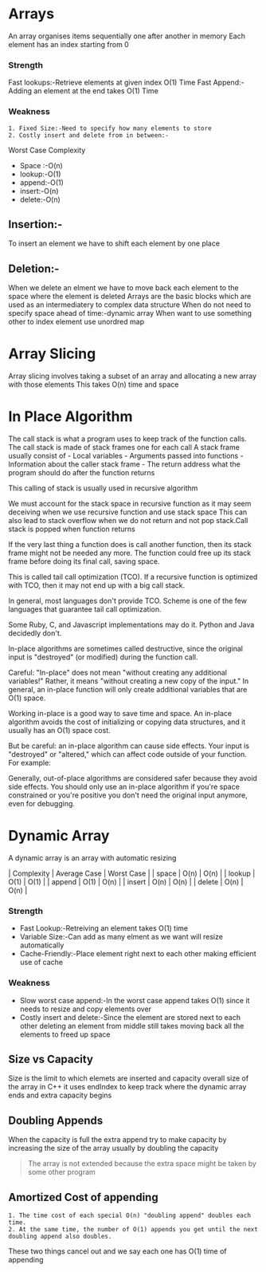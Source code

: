 # Arrays
An array organises items sequentially one after another in memory
Each element has an index starting from 0
### Strength
Fast lookups:-Retrieve elements at given index O(1) Time 
Fast Append:-Adding an element at the end takes O(1) Time
### Weakness

    1. Fixed Size:-Need to specify how many elements to store
    2. Costly insert and delete from in between:-

Worst Case Complexity
- Space :-O(n)
- lookup:-O(1)
- append:-O(1)
- insert:-O(n)
- delete:-O(n)


## Insertion:-
To insert an element we have to shift each element by one place
 
## Deletion:-

When we delete an elment we have to move back each element to the space where the element is deleted
Arrays are the basic blocks which are used as an intermediatery to complex data structure
When do not need to specify space  ahead of time:-dynamic array
When want to use something other to index element use unordred map

# Array Slicing

Array slicing involves taking a subset of an array and allocating a new array with those elements
This takes O(n) time and space

<h1 style="align:center"> In Place Algorithm</h1>
The call stack is what a program uses to keep track of the function calls. The call stack is made of stack frames one for each call
A stack frame usually consist of 
- Local variables
- Arguments passed into functions
- Information about the caller stack frame 
- The return address what the program should do after the function returns 


This calling of stack is usually used in recursive algorithm 

We must account for the stack space in recursive function as it may seem deceiving when we use recursive function and use stack space This can also lead to stack overflow when we do not return and not pop stack.Call stack is popped when function returns

If the very last thing a function does is call another function, then its stack frame might not be needed any more. The function could free up its stack frame before doing its final call, saving space. 

This is called tail call optimization (TCO). If a recursive function is optimized with TCO, then it may not end up with a big call stack. 

In general, most languages don't provide TCO. Scheme is one of the few languages that guarantee tail call optimization. 

Some Ruby, C, and Javascript implementations may do it. Python and Java decidedly don't. 

In-place algorithms are sometimes called destructive, since the original input is "destroyed" (or modified) during the function call. 

Careful: "In-place" does not mean "without creating any additional variables!" Rather, it means "without creating a new copy of the input." In general, an in-place function will only create additional variables that are O(1) space. 

Working in-place is a good way to save time and space. An in-place algorithm avoids the cost of initializing or copying data structures, and it usually has an O(1) space cost. 

But be careful: an in-place algorithm can cause side effects. Your input is "destroyed" or "altered," which can affect code outside of your function. For example: 

Generally, out-of-place algorithms are considered safer because they avoid side effects. You should only use an in-place algorithm if you're space constrained or you're positive you don't need the original input anymore, even for debugging. 

# Dynamic Array

A dynamic array is an array with automatic resizing


| Complexity | Average Case | Worst Case |
| space  | O(n) | 	O(n)    |
| lookup  | O(1) | 	O(1)    |
| append  | O(1) | 	O(n)    |
| insert  | O(n) | 	O(n)    |
| delete  | O(n) | 	O(n)    |



### Strength

- Fast Lookup:-Retreiving an element takes O(1) time
- Variable Size:-Can add as many elment as we want will resize automatically
- Cache-Friendly:-Place element right next to each other making efficient use of cache
### Weakness

- Slow worst case append:-In the worst case append takes O(1) since it needs to resize and copy elements over
- Costly insert and delete:-Since the element are stored next to each other deleting an element from middle still takes moving back all the elements to freed up space

## Size vs Capacity

Size is the limit to which elemets are inserted and capacity overall size of the array in C++ it uses endIndex to keep track where the dynamic array ends and extra capacity begins

## Doubling Appends

When the capacity is full the extra append try to make capacity by increasing the size of the array usually by doubling the capacity 
> The array is not extended because the extra space might be taken by some other program

## Amortized Cost of appending

    1. The time cost of each special O(n) "doubling append" doubles each time.
    2. At the same time, the number of O(1) appends you get until the next doubling append also doubles.

These two things cancel out and we say each one has O(1) time of appending 


